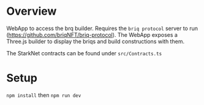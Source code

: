 # Overview

WebApp to access the brq builder. Requires the `briq protocol` server to run (https://github.com/briqNFT/briq-protocol).
The WebApp exposes a Three.js builder to display the briqs and build constructions with them.

The StarkNet contracts can be found under `src/Contracts.ts`

# Setup

`npm install` then `npm run dev`
